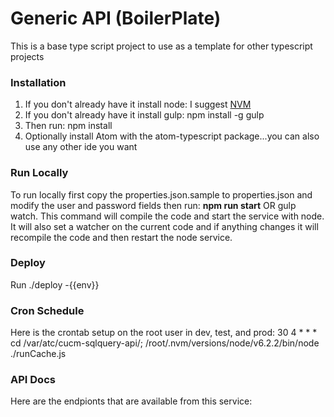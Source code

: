 Generic API (BoilerPlate)
=========
This is a base type script project to use as a template for other typescript projects

### Installation
1. If you don't already have it install node: I suggest [NVM](https://github.com/creationix/nvm)
1. If you don't already have it install gulp: npm install -g gulp
1. Then run: npm install
1. Optionally install Atom with the atom-typescript package...you can also use any other ide you want

### Run Locally
To run locally first copy the properties.json.sample to properties.json and modify the user and password fields then run: __npm run start__ OR gulp watch.  This command will compile the code and start the service with node. It will also set a watcher on the current code and if anything changes it will recompile the code and then restart the node service.

### Deploy
Run ./deploy -{{env}}

### Cron Schedule
Here is the crontab setup on the root user in dev, test, and prod:
30 4 * * * cd /var/atc/cucm-sqlquery-api/; /root/.nvm/versions/node/v6.2.2/bin/node ./runCache.js

### API Docs
Here are the endpionts that are available from this service:

[//]: # "Begin API Endpoints"
[//]: # "End API Endpoints"
